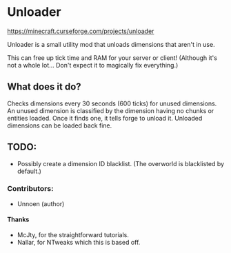 # Unloader

https://minecraft.curseforge.com/projects/unloader

Unloader is a small utility mod that unloads dimensions that aren't in use.

This can free up tick time and RAM for your server or client! (Although it's not a whole lot... Don't expect it to magically fix everything.)

## What does it do?
Checks dimensions every 30 seconds (600 ticks) for unused dimensions. An unused dimension is classified by the dimension having no chunks or entities loaded. Once it finds one, it tells forge to unload it. Unloaded dimensions can be loaded back fine.


## TODO:
  - Possibly create a dimension ID blacklist. (The overworld is blacklisted by default.)

### Contributors:
  - Unnoen (author)
  
#### Thanks
  - McJty, for the straightforward tutorials.
  - Nallar, for NTweaks which this is based off.

